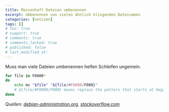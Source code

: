 ```yaml
---
title: Massenhaft Dateien umbenennen
excerpt: Umbenennen von vielen ähnlich klingenden Dateinamen
categories: [notizen]
tags: []
# toc: true
# support: true
# comments: true
# comments_locked: true
# published: false
# last_modified_at: 
---
```


Muss man viele Dateien umbenennen helfen Schleifen ungemein.

``` bash
for file in F0000*
do
    echo mv "$file" "${file/#F0000/F000}"
    # ${file/#F0000/F000} means replace the pattern that starts at beginning of string
done
```

_Quellen: [debian-administration.org](https://debian-administration.org/article/150/Easily_renaming_multiple_files), [stackoverflow.com](http://stackoverflow.com/questions/2372719/using-sed-to-mass-rename-files)_
